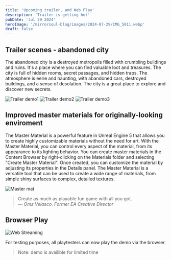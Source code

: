 ```yaml
---
title: 'Upcoming trailer, and Web Play'
description: 'Trailer is getting hot'
pubDate: 'Jul 29 2024'
heroImage: '/mirrorsoul-blog/images/2024-07-29/IMG_5011.webp'
draft: false
---
```


## Trailer scenes - abandoned city

The abandoned city is a destroyed metropolis filled with crumbling buildings and ruins. It's a place where you can find valuable loot and treasures. The city is full of hidden rooms, secret passages, and hidden traps. The atmosphere is eerie and haunting, with abandoned cars, destroyed buildings, and a sense of desolation. The city is a great place to explore and discover new secrets.

![Trailer demo1](/mirrorsoul-blog/images/2024-07-29/IMG_5011.webp)
![Trailer demo2](/mirrorsoul-blog/images/2024-07-29/IMG_5013.webp)
![Trailer demo3](/mirrorsoul-blog/images/2024-07-29/IMG_5005.webp)

## Improved master materials for originally-looking enviroment

<!-- Implementing master material in UE5 -->

The Master Material is a powerful feature in Unreal Engine 5 that allows you to create highly customizable materials without the need for art. With the Master Material, you can control every aspect of the material, from its appearance to its lighting behavior. You can create master materials in the Content Browser by right-clicking on the Materials folder and selecting "Create Master Material". Once created, you can customize the material by adjusting its properties in the Details panel. The Master Material is a versatile tool that can be used to create a wide range of materials, from simple shiny surfaces to complex, detailed textures.

![Master mat](/mirrorsoul-blog/images/2024-07-29/master_materials.png)


> Create as much as playable fun game with all you got.<br>
> — <cite>Omz Velasco. Former EA Creative Director</cite>


## Browser Play

![Web Streaming](/mirrorsoul-blog/images/2024-07-29/browserplay.png)

For testing purposes, all playtesters can now play the demo via the browser.

> Note: demo is availible for limited time
